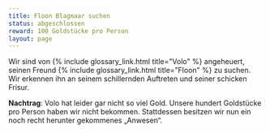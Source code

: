 ```yaml
---
title: Floon Blagmaar suchen
status: abgeschlossen
reward: 100 Goldstücke pro Person
layout: page
---
```


Wir sind von {% include glossary_link.html title="Volo" %} angeheuert, seinen
Freund {% include glossary_link.html title="Floon" %} zu suchen. Wir erkennen
ihn an seinem schillernden Auftreten und seiner schicken Frisur.

**Nachtrag**: Volo hat leider gar nicht so viel Gold. Unsere hundert Goldstücke
pro Person haben wir nicht bekommen. Stattdessen besitzen wir nun ein noch recht
herunter gekommenes „Anwesen“.
